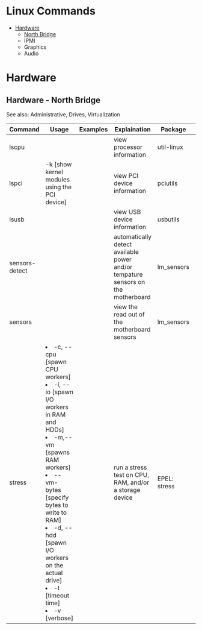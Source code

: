 # Linux Commands

* [Hardware](#hardware)
    * [North Bridge](#hardware---north-bridge)
    * IPMI
    * Graphics
    * Audio

# Hardware


## Hardware - North Bridge

See also: Administrative, Drives, Virtualization

| Command | Usage | Examples | Explaination | Package |  Sources |
| ------- | ----- | -------- | ------------ | ------- | -------- |
| lscpu | | | view processor information | util-linux | |
| lspci | -k [show kernel modules using the PCI device] | | view PCI device information | pciutils | |
| lsusb | | | view USB device information | usbutils | |
| sensors-detect | | | automatically detect available power and/or tempature sensors on the motherboard | lm_sensors | |
| sensors | | | view the read out of the motherboard sensors | lm_sensors | |
| stress | <li> -c, --cpu [spawn CPU workers] <li>-i, --io [spawn I/O workers in RAM and HDDs] <li>-m,--vm [spawns RAM workers] <li>--vm-bytes [specify bytes to write to RAM] <li>-d, --hdd [spawn I/O workers on the actual drive] <li>-t [timeout time] <li>-v [verbose] | | run a stress test on CPU, RAM, and/or a storage device | EPEL: stress | |
